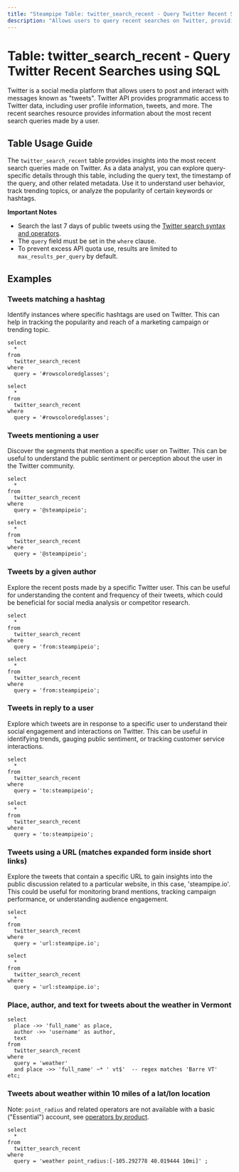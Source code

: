 ```yaml
---
title: "Steampipe Table: twitter_search_recent - Query Twitter Recent Searches using SQL"
description: "Allows users to query recent searches on Twitter, providing insights into the most recent search queries and related metadata."
---
```


# Table: twitter_search_recent - Query Twitter Recent Searches using SQL

Twitter is a social media platform that allows users to post and interact with messages known as "tweets". Twitter API provides programmatic access to Twitter data, including user profile information, tweets, and more. The recent searches resource provides information about the most recent search queries made by a user.

## Table Usage Guide

The `twitter_search_recent` table provides insights into the most recent search queries made on Twitter. As a data analyst, you can explore query-specific details through this table, including the query text, the timestamp of the query, and other related metadata. Use it to understand user behavior, track trending topics, or analyze the popularity of certain keywords or hashtags.

**Important Notes**
- Search the last 7 days of public tweets using the [Twitter search syntax and operators](https://developer.twitter.com/en/docs/twitter-api/tweets/search/integrate/build-a-query).
- The `query` field must be set in the `where` clause.
- To prevent excess API quota use, results are limited to `max_results_per_query` by default.

## Examples

### Tweets matching a hashtag
Identify instances where specific hashtags are used on Twitter. This can help in tracking the popularity and reach of a marketing campaign or trending topic.

```sql+postgres
select
  *
from
  twitter_search_recent
where
  query = '#rowscoloredglasses';
```

```sql+sqlite
select
  *
from
  twitter_search_recent
where
  query = '#rowscoloredglasses';
```

### Tweets mentioning a user
Discover the segments that mention a specific user on Twitter. This can be useful to understand the public sentiment or perception about the user in the Twitter community.

```sql+postgres
select
  *
from
  twitter_search_recent
where
  query = '@steampipeio';
```

```sql+sqlite
select
  *
from
  twitter_search_recent
where
  query = '@steampipeio';
```

### Tweets by a given author
Explore the recent posts made by a specific Twitter user. This can be useful for understanding the content and frequency of their tweets, which could be beneficial for social media analysis or competitor research.

```sql+postgres
select
  *
from
  twitter_search_recent
where
  query = 'from:steampipeio';
```

```sql+sqlite
select
  *
from
  twitter_search_recent
where
  query = 'from:steampipeio';
```

### Tweets in reply to a user
Explore which tweets are in response to a specific user to understand their social engagement and interactions on Twitter. This can be useful in identifying trends, gauging public sentiment, or tracking customer service interactions.

```sql+postgres
select
  *
from
  twitter_search_recent
where
  query = 'to:steampipeio';
```

```sql+sqlite
select
  *
from
  twitter_search_recent
where
  query = 'to:steampipeio';
```

### Tweets using a URL (matches expanded form inside short links)
Explore the tweets that contain a specific URL to gain insights into the public discussion related to a particular website, in this case, 'steampipe.io'. This could be useful for monitoring brand mentions, tracking campaign performance, or understanding audience engagement.

```sql+postgres
select
  *
from
  twitter_search_recent
where
  query = 'url:steampipe.io';
```

```sql+sqlite
select
  *
from
  twitter_search_recent
where
  query = 'url:steampipe.io';
```

### Place, author, and text for tweets about the weather in Vermont

```
select 
  place ->> 'full_name' as place,
  author ->> 'username' as author,  
  text 
from 
  twitter_search_recent
where 
  query = 'weather' 
  and place ->> 'full_name' ~* ' vt$'  -- regex matches 'Barre VT' etc;
```

### Tweets about weather within 10 miles of a lat/lon location 

Note: `point_radius` and related operators are not available with a basic ("Essential") account, see [operators by product](https://developer.twitter.com/en/docs/twitter-api/enterprise/rules-and-filtering/operators-by-product).

```
select 
  *
from 
  twitter_search_recent
where 
  query = 'weather point_radius:[-105.292778 40.019444 10mi]' ;
```